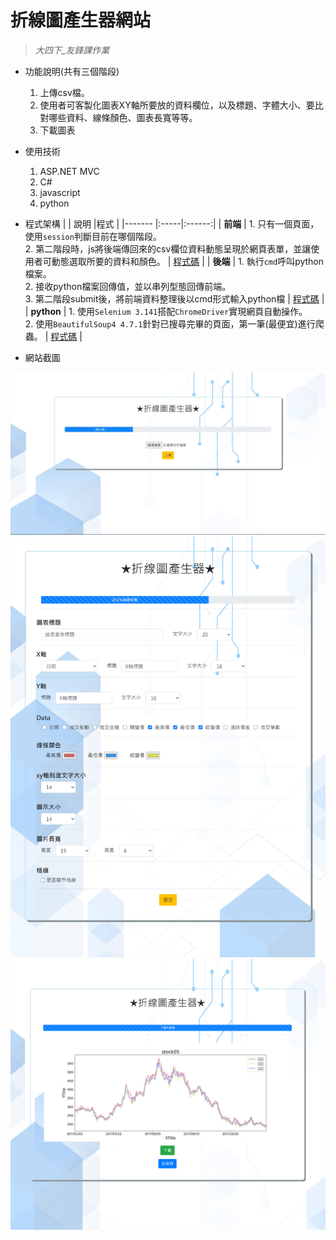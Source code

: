 # 折線圖產生器網站
> _大四下_友鋒課作業_   

* 功能說明(共有三個階段)
  1. 上傳csv檔。
  2. 使用者可客製化圖表XY軸所要放的資料欄位，以及標題、字體大小、要比對哪些資料、線條顏色、圖表長寬等等。
  3. 下載圖表
 
* 使用技術
  1. ASP.NET MVC
  2. C#
  3. javascript
  4. python  
  
* 程式架構
  |        | 說明 |程式 |
  |------- |:-----|:------:|
  | **前端**   |  1. 只有一個頁面，使用`session`判斷目前在哪個階段。</br>2. 第二階段時，js將後端傳回來的csv欄位資料動態呈現於網頁表單，並讓使用者可動態選取所要的資料和顏色。  |  [程式碼](https://github.com/hank444tw/0617Work/blob/master/0617Work/Views/Home/Index.cshtml) |
  | **後端**   |  1. 執行`cmd`呼叫python檔案。</br>2. 接收python檔案回傳值，並以串列型態回傳前端。</br>3. 第二階段submit後，將前端資料整理後以cmd形式輸入python檔  |  [程式碼](https://github.com/hank444tw/0617Work/blob/master/0617Work/Controllers/HomeController.cs) |
  | **python** |  1. 使用`Selenium 3.141`搭配`ChromeDriver`實現網頁自動操作。</br>2. 使用`BeautifulSoup4 4.7.1`針對已搜尋完畢的頁面，第一筆(最便宜)進行爬蟲。  |   [程式碼](https://github.com/hank444tw/0520Work/blob/master/0520Work/Python/0520Work.py) |     

* 網站截圖
<img src="https://github.com/hank444tw/0617Work/blob/master/Demo1.JPG" stryle="float:right" />  

<img src="https://github.com/hank444tw/0617Work/blob/master/Demo2.png" stryle="float:right" />    

<img src="https://github.com/hank444tw/0617Work/blob/master/Demo3.png" stryle="float:right" />
